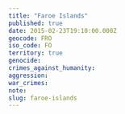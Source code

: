 ```yaml
---
title: "Faroe Islands"
published: true
date: 2015-02-23T19:10:00.000Z
geocode: FRO
iso_code: FO
territory: true
genocide:
crimes_against_humanity:
aggression:
war_crimes:
note:
slug: faroe-islands
---
```

